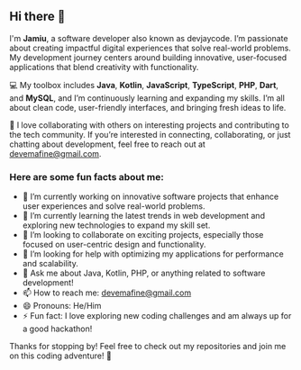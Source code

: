 ## Hi there 👋

I'm **Jamiu**, a software developer also known as devjaycode. I’m passionate about creating impactful digital experiences that solve real-world problems. My development journey centers around building innovative, user-focused applications that blend creativity with functionality.

💻 My toolbox includes **Java**, **Kotlin**, **JavaScript**, **TypeScript**, **PHP**, **Dart**, and **MySQL**, and I’m continuously learning and expanding my skills. I’m all about clean code, user-friendly interfaces, and bringing fresh ideas to life.

🚀 I love collaborating with others on interesting projects and contributing to the tech community. If you’re interested in connecting, collaborating, or just chatting about development, feel free to reach out at [devemafine@gmail.com](mailto:devemafine@gmail.com).

### Here are some fun facts about me:

- 🔭 I’m currently working on innovative software projects that enhance user experiences and solve real-world problems.
- 🌱 I’m currently learning the latest trends in web development and exploring new technologies to expand my skill set.
- 👯 I’m looking to collaborate on exciting projects, especially those focused on user-centric design and functionality.
- 🤔 I’m looking for help with optimizing my applications for performance and scalability.
- 💬 Ask me about Java, Kotlin, PHP, or anything related to software development!
- 📫 How to reach me: [devemafine@gmail.com](mailto:devemafine@gmail.com)
- 😄 Pronouns: He/Him
- ⚡ Fun fact: I love exploring new coding challenges and am always up for a good hackathon!

Thanks for stopping by! Feel free to check out my repositories and join me on this coding adventure! 🚀
